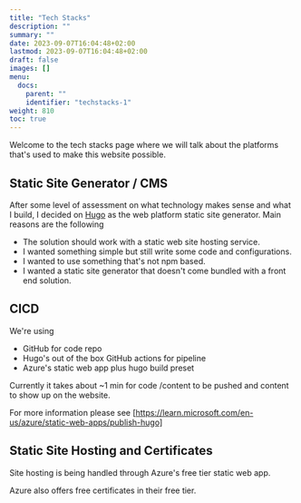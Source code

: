 ```yaml
---
title: "Tech Stacks"
description: ""
summary: ""
date: 2023-09-07T16:04:48+02:00
lastmod: 2023-09-07T16:04:48+02:00
draft: false
images: []
menu:
  docs:
    parent: ""
    identifier: "techstacks-1"
weight: 810
toc: true
---
```


Welcome to the tech stacks page where we will talk about the platforms that's used to make this website possible.

## Static Site Generator / CMS

After some level of assessment on what technology makes sense and what I build, I decided on [Hugo](https://gohugo.io/) as the web platform static site generator. Main reasons are the following

- The solution should work with a static web site hosting service.
- I wanted something simple but still write some code and configurations.
- I wanted to use something that's not npm based.
- I wanted a static site generator that doesn't come bundled with a front end solution.

## CICD

We're using

- GitHub for code repo
- Hugo's out of the box GitHub actions for pipeline
- Azure's static web app plus hugo build preset

Currently it takes about ~1 min for code /content to be pushed and content to show up on the website.

For more information please see [https://learn.microsoft.com/en-us/azure/static-web-apps/publish-hugo]

## Static Site Hosting and Certificates
Site hosting is being handled through Azure's free tier static web app.

Azure also offers free certificates in their free tier.